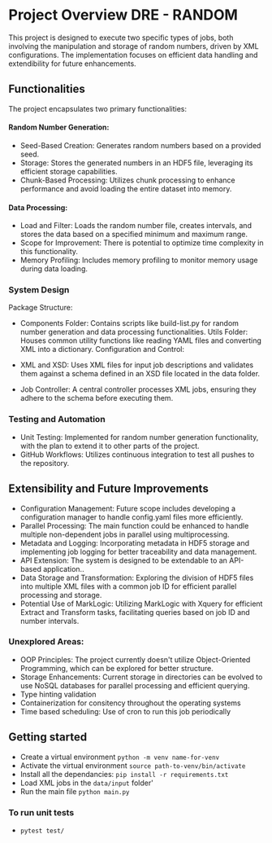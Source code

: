 # Project Overview DRE - RANDOM
This project is designed to execute two specific types of jobs, both involving the manipulation and storage of random numbers, driven by XML configurations. The implementation focuses on efficient data handling and extendibility for future enhancements.

## Functionalities
The project encapsulates two primary functionalities:

#### Random Number Generation:

- Seed-Based Creation: Generates random numbers based on a provided seed.
- Storage: Stores the generated numbers in an HDF5 file, leveraging its efficient storage capabilities.
- Chunk-Based Processing: Utilizes chunk processing to enhance performance and avoid loading the entire dataset into memory.
#### Data Processing:

- Load and Filter: Loads the random number file, creates intervals, and stores the data based on a specified minimum and maximum range.
- Scope for Improvement: There is potential to optimize time complexity in this functionality.
- Memory Profiling: Includes memory profiling to monitor memory usage during data loading.

### System Design

Package Structure:

- Components Folder: Contains scripts like build-list.py for random number generation and data processing functionalities.
Utils Folder: Houses common utility functions like reading YAML files and converting XML into a dictionary.
Configuration and Control:

- XML and XSD: Uses XML files for input job descriptions and validates them against a schema defined in an XSD file located in the data folder.
- Job Controller: A central controller processes XML jobs, ensuring they adhere to the schema before executing them.

### Testing and Automation
- Unit Testing: Implemented for random number generation functionality, with the plan to extend it to other parts of the project.
- GitHub Workflows: Utilizes continuous integration to test all pushes to the repository.

## Extensibility and Future Improvements
- Configuration Management: Future scope includes developing a configuration manager to handle config.yaml files more efficiently.
- Parallel Processing: The main function could be enhanced to handle multiple non-dependent jobs in parallel using multiprocessing.
- Metadata and Logging: Incorporating metadata in HDF5 storage and implementing job logging for better traceability and data management.
- API Extension: The system is designed to be extendable to an API-based application..
- Data Storage and Transformation: Exploring the division of HDF5 files into multiple XML files with a common job ID for efficient parallel processing and storage.
- Potential Use of MarkLogic: Utilizing MarkLogic with Xquery for efficient Extract and Transform tasks, facilitating queries based on job ID and number intervals.



### Unexplored Areas:
- OOP Principles: The project currently doesn't utilize Object-Oriented Programming, which can be explored for better structure.
- Storage Enhancements: Current storage in directories can be evolved to use NoSQL databases for parallel processing and efficient querying.
- Type hinting validation
- Containerization for consitency throughout the operating systems
- Time based scheduling: Use of cron to run this job periodically


## Getting started
- Create a virtual environment 
    `python -m venv name-for-venv`
- Activate the virtual environment
    `source path-to-venv/bin/activate`
- Install all the dependancies: 
        `pip install -r requirements.txt`
- Load XML jobs in the `data/input` folder'
- Run the main file
        `python main.py`

### To run unit tests

- `pytest test/`
